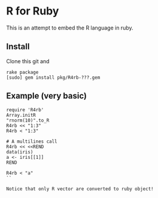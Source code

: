 # R for Ruby

This is an attempt to embed the R language in ruby.

## Install

Clone this git and

	rake package
	[sudo] gem install pkg/R4rb-???.gem

## Example (very basic)
```{.ruby execute="false"}
require 'R4rb'
Array.initR
"rnorm(10)".to_R
R4rb << "1:3"
R4rb < "1:3"

# A multilines call 
R4rb << <<REND
data(iris)
a <- iris[[1]]
REND

R4rb < "a"
``

Notice that only R vector are converted to ruby object!